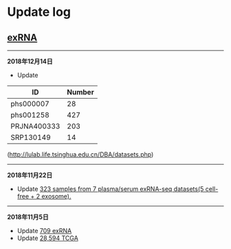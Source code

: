 # Update log

## [exRNA](http://lulab.life.tsinghua.edu.cn/exRNA/) 
-----
**2018年12月14日**

- Update  

|ID   |Number   |
|-    |-        |
|phs000007  |28 |
|phs001258  |427|
|PRJNA400333|203|
|SRP130149  |14 |

(http://lulab.life.tsinghua.edu.cn/DBA/datasets.php)

-----
**2018年11月22日**

- Update [323 samples from 7 plasma/serum exRNA-seq datasets(5 cell-free + 2 exosome).](http://lulab.life.tsinghua.edu.cn/DBA/datasets.php)

-----

**2018年11月5日**

- Update [709 exRNA](http://lulab.life.tsinghua.edu.cn/DBA/datasets.php)
- Update [ 28,594 TCGA](http://lulab.life.tsinghua.edu.cn/DBA/tcgasets.php#raw_data_sta)


